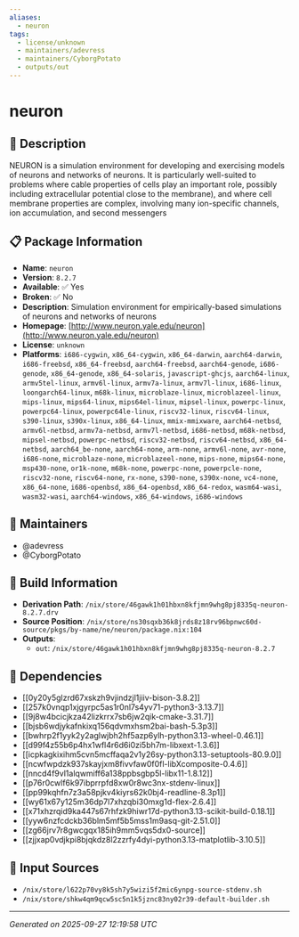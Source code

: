```yaml
---
aliases:
  - neuron
tags:
  - license/unknown
  - maintainers/adevress
  - maintainers/CyborgPotato
  - outputs/out
---
```


# neuron

## 📝 Description

NEURON is a simulation environment for developing and exercising models of
neurons and networks of neurons. It is particularly well-suited to problems where
cable properties of cells play an important role, possibly including extracellular
potential close to the membrane), and where cell membrane properties are complex,
involving many ion-specific channels, ion accumulation, and second messengers


## 📋 Package Information

- **Name**: `neuron`
- **Version**: `8.2.7`
- **Available**: ✅ Yes
- **Broken**: ✅ No
- **Description**: Simulation environment for empirically-based simulations of neurons and networks of neurons
- **Homepage**: [http://www.neuron.yale.edu/neuron](http://www.neuron.yale.edu/neuron)
- **License**: `unknown`
- **Platforms**: `i686-cygwin`, `x86_64-cygwin`, `x86_64-darwin`, `aarch64-darwin`, `i686-freebsd`, `x86_64-freebsd`, `aarch64-freebsd`, `aarch64-genode`, `i686-genode`, `x86_64-genode`, `x86_64-solaris`, `javascript-ghcjs`, `aarch64-linux`, `armv5tel-linux`, `armv6l-linux`, `armv7a-linux`, `armv7l-linux`, `i686-linux`, `loongarch64-linux`, `m68k-linux`, `microblaze-linux`, `microblazeel-linux`, `mips-linux`, `mips64-linux`, `mips64el-linux`, `mipsel-linux`, `powerpc-linux`, `powerpc64-linux`, `powerpc64le-linux`, `riscv32-linux`, `riscv64-linux`, `s390-linux`, `s390x-linux`, `x86_64-linux`, `mmix-mmixware`, `aarch64-netbsd`, `armv6l-netbsd`, `armv7a-netbsd`, `armv7l-netbsd`, `i686-netbsd`, `m68k-netbsd`, `mipsel-netbsd`, `powerpc-netbsd`, `riscv32-netbsd`, `riscv64-netbsd`, `x86_64-netbsd`, `aarch64_be-none`, `aarch64-none`, `arm-none`, `armv6l-none`, `avr-none`, `i686-none`, `microblaze-none`, `microblazeel-none`, `mips-none`, `mips64-none`, `msp430-none`, `or1k-none`, `m68k-none`, `powerpc-none`, `powerpcle-none`, `riscv32-none`, `riscv64-none`, `rx-none`, `s390-none`, `s390x-none`, `vc4-none`, `x86_64-none`, `i686-openbsd`, `x86_64-openbsd`, `x86_64-redox`, `wasm64-wasi`, `wasm32-wasi`, `aarch64-windows`, `x86_64-windows`, `i686-windows`
## 👥 Maintainers

- @adevress
- @CyborgPotato


## 🔧 Build Information

- **Derivation Path**: `/nix/store/46gawk1h01hbxn8kfjmn9whg8pj8335q-neuron-8.2.7.drv`
- **Source Position**: `/nix/store/ns30sqxb36k8jrds8z18rv96bpnwc60d-source/pkgs/by-name/ne/neuron/package.nix:104`
- **Outputs**:
  - `out`:  `/nix/store/46gawk1h01hbxn8kfjmn9whg8pj8335q-neuron-8.2.7`

## 🔗 Dependencies

- [[0y20y5glzrd67xskzh9vjindzjl1jiiv-bison-3.8.2]]
- [[257k0vnqp1xjgyrpc5as1r0nl7s4yv71-python3-3.13.7]]
- [[9j8w4bcicjkza42lizkrrx7sb6jw2qik-cmake-3.31.7]]
- [[bjsb6wdjykafnkixq156qdvmxhsm2bai-bash-5.3p3]]
- [[bwhrp2f1yyk2y2aglwjbh2hf5azp6ylh-python3.13-wheel-0.46.1]]
- [[d99f4z55b6p4hx1wfl4r6d6i0zi5bh7m-libxext-1.3.6]]
- [[icpkagkixihm5cvn5mcffaqa2v1y26sy-python3.13-setuptools-80.9.0]]
- [[ncwfwpdzk937skayjxm8fivvfaw0f0fl-libXcomposite-0.4.6]]
- [[nncd4f9vl1alqwmiff6a138ppbsgbp5l-libx11-1.8.12]]
- [[p76r0cwlf6k97ibprrpfd8xw0r8wc3nx-stdenv-linux]]
- [[pp99kqhfn7z3a58pjkv4kiyrs62k0bj4-readline-8.3p1]]
- [[wy61x67y125m36dp7l7xhzqbi30mxg1d-flex-2.6.4]]
- [[x71xhzrqid9ka447s67rhfzk9hiwr17d-python3.13-scikit-build-0.18.1]]
- [[yyw6nzfcdckb36blm5mf5b5mss1m9asq-git-2.51.0]]
- [[zg66jrv7r8gwcgqx185ih9mm5vqs5dx0-source]]
- [[zjjxap0vdjkpi8bjqkdz8l2zzrfy4dyi-python3.13-matplotlib-3.10.5]]

## 📁 Input Sources

- `/nix/store/l622p70vy8k5sh7y5wizi5f2mic6ynpg-source-stdenv.sh`
- `/nix/store/shkw4qm9qcw5sc5n1k5jznc83ny02r39-default-builder.sh`

---
*Generated on 2025-09-27 12:19:58 UTC*

